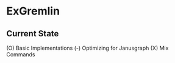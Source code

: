 # ExGremlin

## Current State
(O) Basic Implementations
(-) Optimizing for Janusgraph
(X) Mix Commands